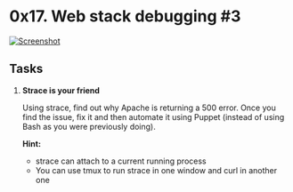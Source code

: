 # 0x17. Web stack debugging #3

[![Screenshot](https://s3.amazonaws.com/intranet-projects-files/holbertonschool-sysadmin_devops/293/d42WuBh.png)](https://s3.amazonaws.com/intranet-projects-files/holbertonschool-sysadmin_devops/293/d42WuBh.png)

## Tasks

1. **Strace is your friend**

   Using strace, find out why Apache is returning a 500 error. Once you find the issue, fix it and then automate it using Puppet (instead of using Bash as you were previously doing).

   **Hint:**
   - strace can attach to a current running process
   - You can use tmux to run strace in one window and curl in another one

